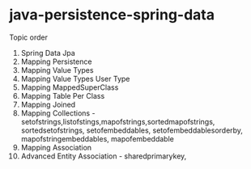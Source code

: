 # java-persistence-spring-data

Topic order
1. Spring Data Jpa
2. Mapping Persistence
3. Mapping Value Types
4. Mapping Value Types User Type
5. Mapping MappedSuperClass
6. Mapping Table Per Class
7. Mapping Joined
8. Mapping Collections - setofstrings,listofstings,mapofstrings,sortedmapofstrings, sortedsetofstrings, setofembeddables,
setofembeddablesorderby, mapofstringembeddables, mapofembeddable
9. Mapping Association
10. Advanced Entity Association - sharedprimarykey, 